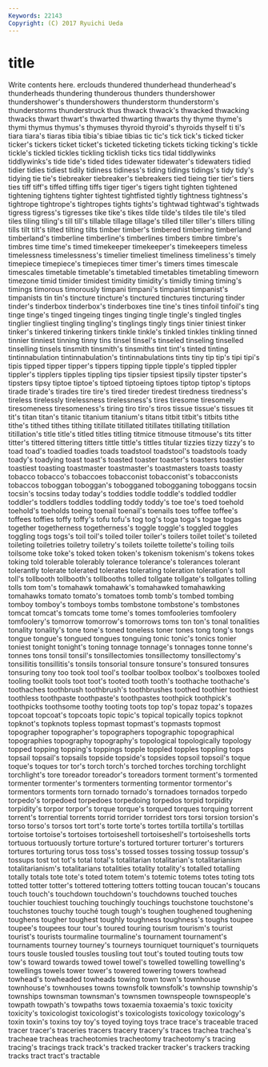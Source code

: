 ```yaml
---
Keywords: 22143 
Copyright: (C) 2017 Ryuichi Ueda
---
```


# title

Write contents here.
erclouds thundered thunderhead thunderhead's thunderheads
thundering thunderous thunders thundershower thundershower's thundershowers thunderstorm thunderstorm's thunderstorms thunderstruck
thus thwack thwack's thwacked thwacking thwacks thwart thwart's thwarted thwarting
thwarts thy thyme thyme's thymi thymus thymus's thymuses thyroid thyroid's
thyroids thyself ti ti's tiara tiara's tiaras tibia tibia's tibiae
tibias tic tic's tick tick's ticked ticker ticker's tickers ticket
ticket's ticketed ticketing tickets ticking ticking's tickle tickle's tickled tickles
tickling ticklish ticks tics tidal tiddlywinks tiddlywinks's tide tide's tided
tides tidewater tidewater's tidewaters tidied tidier tidies tidiest tidily tidiness
tidiness's tiding tidings tidings's tidy tidy's tidying tie tie's tiebreaker
tiebreaker's tiebreakers tied tieing tier tier's tiers ties tiff tiff's
tiffed tiffing tiffs tiger tiger's tigers tight tighten tightened tightening
tightens tighter tightest tightfisted tightly tightness tightness's tightrope tightrope's tightropes
tights tights's tightwad tightwad's tightwads tigress tigress's tigresses tike tike's
tikes tilde tilde's tildes tile tile's tiled tiles tiling tiling's
till till's tillable tillage tillage's tilled tiller tiller's tillers tilling
tills tilt tilt's tilted tilting tilts timber timber's timbered timbering
timberland timberland's timberline timberline's timberlines timbers timbre timbre's timbres time
time's timed timekeeper timekeeper's timekeepers timeless timelessness timelessness's timelier timeliest
timeliness timeliness's timely timepiece timepiece's timepieces timer timer's timers times
timescale timescales timetable timetable's timetabled timetables timetabling timeworn timezone timid
timider timidest timidity timidity's timidly timing timing's timings timorous timorously
timpani timpani's timpanist timpanist's timpanists tin tin's tincture tincture's tinctured
tinctures tincturing tinder tinder's tinderbox tinderbox's tinderboxes tine tine's tines
tinfoil tinfoil's ting tinge tinge's tinged tingeing tinges tinging tingle
tingle's tingled tingles tinglier tingliest tingling tingling's tinglings tingly tings
tinier tiniest tinker tinker's tinkered tinkering tinkers tinkle tinkle's tinkled
tinkles tinkling tinned tinnier tinniest tinning tinny tins tinsel tinsel's
tinseled tinseling tinselled tinselling tinsels tinsmith tinsmith's tinsmiths tint tint's
tinted tinting tintinnabulation tintinnabulation's tintinnabulations tints tiny tip tip's tipi
tipi's tipis tipped tipper tipper's tippers tipping tipple tipple's tippled
tippler tippler's tipplers tipples tippling tips tipsier tipsiest tipsily tipster
tipster's tipsters tipsy tiptoe tiptoe's tiptoed tiptoeing tiptoes tiptop tiptop's
tiptops tirade tirade's tirades tire tire's tired tireder tiredest tiredness
tiredness's tireless tirelessly tirelessness tirelessness's tires tiresome tiresomely tiresomeness tiresomeness's
tiring tiro tiro's tiros tissue tissue's tissues tit tit's titan
titan's titanic titanium titanium's titans titbit titbit's titbits tithe tithe's
tithed tithes tithing titillate titillated titillates titillating titillation titillation's title
title's titled titles titling titmice titmouse titmouse's tits titter titter's
tittered tittering titters tittle tittle's tittles titular tizzies tizzy tizzy's
to toad toad's toadied toadies toads toadstool toadstool's toadstools toady
toady's toadying toast toast's toasted toaster toaster's toasters toastier toastiest
toasting toastmaster toastmaster's toastmasters toasts toasty tobacco tobacco's tobaccoes tobacconist
tobacconist's tobacconists tobaccos toboggan toboggan's tobogganed tobogganing toboggans tocsin tocsin's
tocsins today today's toddies toddle toddle's toddled toddler toddler's toddlers
toddles toddling toddy toddy's toe toe's toed toehold toehold's toeholds
toeing toenail toenail's toenails toes toffee toffee's toffees toffies toffy
toffy's tofu tofu's tog tog's toga toga's togae togas together
togetherness togetherness's toggle toggle's toggled toggles toggling togs togs's toil
toil's toiled toiler toiler's toilers toilet toilet's toileted toileting toiletries
toiletry toiletry's toilets toilette toilette's toiling toils toilsome toke toke's
toked token token's tokenism tokenism's tokens tokes toking told tolerable
tolerably tolerance tolerance's tolerances tolerant tolerantly tolerate tolerated tolerates tolerating
toleration toleration's toll toll's tollbooth tollbooth's tollbooths tolled tollgate tollgate's
tollgates tolling tolls tom tom's tomahawk tomahawk's tomahawked tomahawking tomahawks
tomato tomato's tomatoes tomb tomb's tombed tombing tomboy tomboy's tomboys
tombs tombstone tombstone's tombstones tomcat tomcat's tomcats tome tome's tomes
tomfooleries tomfoolery tomfoolery's tomorrow tomorrow's tomorrows toms ton ton's tonal
tonalities tonality tonality's tone tone's toned toneless toner tones tong
tong's tongs tongue tongue's tongued tongues tonguing tonic tonic's tonics
tonier toniest tonight tonight's toning tonnage tonnage's tonnages tonne tonne's
tonnes tons tonsil tonsil's tonsillectomies tonsillectomy tonsillectomy's tonsillitis tonsillitis's tonsils
tonsorial tonsure tonsure's tonsured tonsures tonsuring tony too took tool
tool's toolbar toolbox toolbox's toolboxes tooled tooling toolkit tools toot
toot's tooted tooth tooth's toothache toothache's toothaches toothbrush toothbrush's toothbrushes
toothed toothier toothiest toothless toothpaste toothpaste's toothpastes toothpick toothpick's toothpicks
toothsome toothy tooting toots top top's topaz topaz's topazes topcoat
topcoat's topcoats topic topic's topical topically topics topknot topknot's topknots
topless topmast topmast's topmasts topmost topographer topographer's topographers topographic topographical
topographies topography topography's topological topologically topology topped topping topping's toppings
topple toppled topples toppling tops topsail topsail's topsails topside topside's
topsides topsoil topsoil's toque toque's toques tor tor's torch torch's
torched torches torching torchlight torchlight's tore toreador toreador's toreadors torment
torment's tormented tormenter tormenter's tormenters tormenting tormentor tormentor's tormentors torments
torn tornado tornado's tornadoes tornados torpedo torpedo's torpedoed torpedoes torpedoing
torpedos torpid torpidity torpidity's torpor torpor's torque torque's torqued torques
torquing torrent torrent's torrential torrents torrid torrider torridest tors torsi
torsion torsion's torso torso's torsos tort tort's torte torte's tortes
tortilla tortilla's tortillas tortoise tortoise's tortoises tortoiseshell tortoiseshell's tortoiseshells torts
tortuous tortuously torture torture's tortured torturer torturer's torturers tortures torturing
torus toss toss's tossed tosses tossing tossup tossup's tossups tost
tot tot's total total's totalitarian totalitarian's totalitarianism totalitarianism's totalitarians totalities
totality totality's totalled totalling totally totals tote tote's toted totem
totem's totemic totems totes toting tots totted totter totter's tottered
tottering totters totting toucan toucan's toucans touch touch's touchdown touchdown's
touchdowns touched touches touchier touchiest touching touchingly touchings touchstone touchstone's
touchstones touchy touché tough tough's toughen toughened toughening toughens tougher
toughest toughly toughness toughness's toughs toupee toupee's toupees tour tour's
toured touring tourism tourism's tourist tourist's tourists tourmaline tourmaline's tournament
tournament's tournaments tourney tourney's tourneys tourniquet tourniquet's tourniquets tours tousle
tousled tousles tousling tout tout's touted touting touts tow tow's
toward towards towed towel towel's towelled towelling towelling's towellings towels
tower tower's towered towering towers towhead towhead's towheaded towheads towing
town town's townhouse townhouse's townhouses towns townsfolk townsfolk's township township's
townships townsman townsman's townsmen townspeople townspeople's towpath towpath's towpaths tows
toxaemia toxaemia's toxic toxicity toxicity's toxicologist toxicologist's toxicologists toxicology toxicology's
toxin toxin's toxins toy toy's toyed toying toys trace trace's
traceable traced tracer tracer's traceries tracers tracery tracery's traces trachea
trachea's tracheae tracheas tracheotomies tracheotomy tracheotomy's tracing tracing's tracings track
track's tracked tracker tracker's trackers tracking tracks tract tract's tractable
